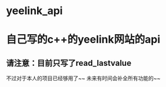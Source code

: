 # yeelink_api
自己写的c++的yeelink网站的api
=================
## 请注意：目前只写了read_lastvalue
不过对于本人的项目已经够用了~~
未来有时间会补全所有功能的~~
